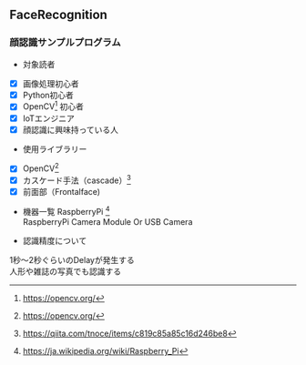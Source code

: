 ## FaceRecognition
### 顔認識サンプルプログラム

+ 対象読者

- [x] 画像処理初心者
- [x] Python初心者
- [x] OpenCV[^1] 初心者
- [x] IoTエンジニア
- [x] 顔認識に興味持っている人

+ 使用ライブラリー

- [x] OpenCV[^1]
- [x] カスケード手法（cascade）[^2] 
- [x] 前面部（Frontalface)

+ 機器一覧
RaspberryPi [^3]  
RaspberryPi Camera Module Or USB Camera

+ 認識精度について

1秒～2秒ぐらいのDelayが発生する  
人形や雑誌の写真でも認識する

[^1]: https://opencv.org/
[^2]: https://qiita.com/tnoce/items/c819c85a85c16d246be8
[^3]: https://ja.wikipedia.org/wiki/Raspberry_Pi


